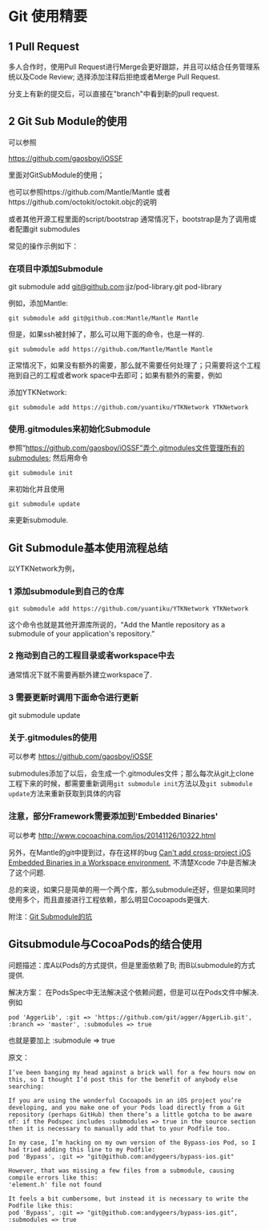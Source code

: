 # Git 使用精要

## 1 Pull Request

多人合作时，使用Pull Request进行Merge会更好跟踪，并且可以结合任务管理系统以及Code Review; 选择添加注释后拒绝或者Merge Pull Request.

分支上有新的提交后，可以直接在"branch"中看到新的pull request.

## 2 Git Sub Module的使用

可以参照

https://github.com/gaosboy/iOSSF

里面对GitSubModule的使用；

也可以参照https://github.com/Mantle/Mantle 或者https://github.com/octokit/octokit.objc的说明

或者其他开源工程里面的script/bootstrap
通常情况下，bootstrap是为了调用或者配置git submodules

常见的操作示例如下：
### 在项目中添加Submodule
git submodule add git@github.com:jjz/pod-library.git pod-library

例如，添加Mantle:

	git submodule add git@github.com:Mantle/Mantle Mantle

但是，如果ssh被封掉了，那么可以用下面的命令，也是一样的.
	
	git submodule add https://github.com/Mantle/Mantle Mantle
	
正常情况下，如果没有额外的需要，那么就不需要任何处理了；只需要将这个工程拖到自己的工程或者work space中去即可；如果有额外的需要，例如	

添加YTKNetwork:

	git submodule add https://github.com/yuantiku/YTKNetwork YTKNetwork

### 使用.gitmodules来初始化Submodule
参照“https://github.com/gaosboy/iOSSF”弄个.gitmodules文件管理所有的submodules;
然后用命令
	
	git submodule init

来初始化并且使用
	
	git submodule update
	
来更新submodule.

## Git Submodule基本使用流程总结

以YTKNetwork为例，
### 1 添加submodule到自己的仓库

	git submodule add https://github.com/yuantiku/YTKNetwork YTKNetwork
	
这个命令也就是其他开源库所说的，“Add the Mantle repository as a submodule of your application's repository.”	
	
### 2 拖动到自己的工程目录或者workspace中去
通常情况下就不需要再额外建立workspace了.

### 3 需要更新时调用下面命令进行更新
git submodule update

### 关于.gitmodules的使用

可以参考
https://github.com/gaosboy/iOSSF

submodules添加了以后，会生成一个.gitmodules文件；那么每次从git上clone工程下来的时候，都需要重新调用`git submodule init`方法以及`git submodule update`方法来重新获取到具体的内容

### 注意，部分Framework需要添加到'Embedded Binaries'

可以参考
http://www.cocoachina.com/ios/20141126/10322.html

另外，在Mantle的git中提到过，存在这样的bug [Can't add cross-project iOS Embedded Binaries in a Workspace environment](http://www.openradar.appspot.com/19676555), 不清楚Xcode 7中是否解决了这个问题.

总的来说，如果只是简单的用一个两个库，那么submodule还好，但是如果同时使用多个，而且直接进行工程依赖，那么明显Cocoapods更强大.

附注：[Git Submodule的坑](http://blog.devtang.com/blog/2013/05/08/git-submodule-issues/)


## Gitsubmodule与CocoaPods的结合使用

问题描述：库A以Pods的方式提供，但是里面依赖了B; 而B以submodule的方式提供.

解决方案：
在PodsSpec中无法解决这个依赖问题，但是可以在Pods文件中解决. 例如

	pod 'AggerLib', :git => 'https://github.com/git/agger/AggerLib.git', :branch => 'master', :submodules => true

也就是要加上 :submodule => true


原文：
	
	I’ve been banging my head against a brick wall for a few hours now on this, so I thought I’d post this for the benefit of anybody else searching:
	
	If you are using the wonderful Cocoapods in an iOS project you’re developing, and you make one of your Pods load directly from a Git repository (perhaps GitHub) then there’s a little gotcha to be aware of: if the Podspec includes :submodules => true in the source section then it is necessary to manually add that to your Podfile too.
	
	In my case, I’m hacking on my own version of the Bypass-ios Pod, so I had tried adding this line to my Podfile:
	pod 'Bypass', :git => "git@github.com:andygeers/bypass-ios.git"
	
	However, that was missing a few files from a submodule, causing compile errors like this:
	'element.h' file not found
	
	It feels a bit cumbersome, but instead it is necessary to write the Podfile like this:
	pod 'Bypass', :git => "git@github.com:andygeers/bypass-ios.git", :submodules => true